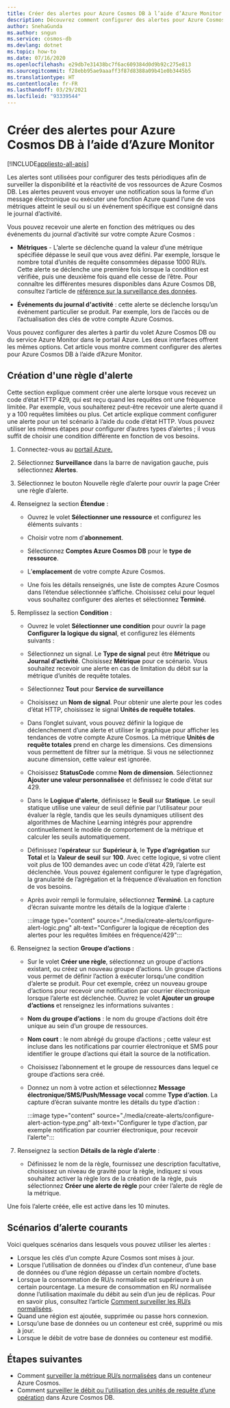 ```yaml
---
title: Créer des alertes pour Azure Cosmos DB à l’aide d’Azure Monitor
description: Découvrez comment configurer des alertes pour Azure Cosmos DB à l’aide d’Azure Monitor.
author: SnehaGunda
ms.author: sngun
ms.service: cosmos-db
ms.devlang: dotnet
ms.topic: how-to
ms.date: 07/16/2020
ms.openlocfilehash: e29db7e31438bc7f6ac609384d0d9b92c275e813
ms.sourcegitcommit: f28ebb95ae9aaaff3f87d8388a09b41e0b3445b5
ms.translationtype: HT
ms.contentlocale: fr-FR
ms.lasthandoff: 03/29/2021
ms.locfileid: "93339544"
---
```

# <a name="create-alerts-for-azure-cosmos-db-using-azure-monitor"></a>Créer des alertes pour Azure Cosmos DB à l’aide d’Azure Monitor
[!INCLUDE[appliesto-all-apis](includes/appliesto-all-apis.md)]

Les alertes sont utilisées pour configurer des tests périodiques afin de surveiller la disponibilité et la réactivité de vos ressources de Azure Cosmos DB. Les alertes peuvent vous envoyer une notification sous la forme d’un message électronique ou exécuter une fonction Azure quand l’une de vos métriques atteint le seuil ou si un événement spécifique est consigné dans le journal d’activité.

Vous pouvez recevoir une alerte en fonction des métriques ou des événements du journal d’activité sur votre compte Azure Cosmos :

* **Métriques** - L’alerte se déclenche quand la valeur d’une métrique spécifiée dépasse le seuil que vous avez défini. Par exemple, lorsque le nombre total d’unités de requête consommées dépasse 1000 RU/s. Cette alerte se déclenche une première fois lorsque la condition est vérifiée, puis une deuxième fois quand elle cesse de l’être. Pour connaître les différentes mesures disponibles dans Azure Cosmos DB, consultez l’article de [référence sur la surveillance des données](monitor-cosmos-db-reference.md#metrics).

* **Événements du journal d'activité** : cette alerte se déclenche lorsqu’un événement particulier se produit. Par exemple, lors de l’accès ou de l’actualisation des clés de votre compte Azure Cosmos.

Vous pouvez configurer des alertes à partir du volet Azure Cosmos DB ou du service Azure Monitor dans le portail Azure. Les deux interfaces offrent les mêmes options. Cet article vous montre comment configurer des alertes pour Azure Cosmos DB à l’aide d’Azure Monitor.

## <a name="create-an-alert-rule"></a>Création d'une règle d'alerte

Cette section explique comment créer une alerte lorsque vous recevez un code d’état HTTP 429, qui est reçu quand les requêtes ont une fréquence limitée. Par exemple, vous souhaiterez peut-être recevoir une alerte quand il y a 100 requêtes limitées ou plus. Cet article explique comment configurer une alerte pour un tel scénario à l’aide du code d’état HTTP. Vous pouvez utiliser les mêmes étapes pour configurer d’autres types d’alertes ; il vous suffit de choisir une condition différente en fonction de vos besoins.

1. Connectez-vous au [portail Azure.](https://portal.azure.com/)

1. Sélectionnez **Surveillance** dans la barre de navigation gauche, puis sélectionnez **Alertes**.

1. Sélectionnez le bouton Nouvelle règle d’alerte pour ouvrir la page Créer une règle d’alerte.  

1. Renseignez la section **Étendue** :

   * Ouvrez le volet **Sélectionner une ressource** et configurez les éléments suivants :

   * Choisir votre nom d’**abonnement**.

   * Sélectionnez **Comptes Azure Cosmos DB** pour le **type de ressource**.

   * L’**emplacement** de votre compte Azure Cosmos.

   * Une fois les détails renseignés, une liste de comptes Azure Cosmos dans l’étendue sélectionnée s’affiche. Choisissez celui pour lequel vous souhaitez configurer des alertes et sélectionnez **Terminé**.

1. Remplissez la section **Condition** :

   * Ouvrez le volet **Sélectionner une condition** pour ouvrir la page **Configurer la logique du signal**, et configurez les éléments suivants :

   * Sélectionnez un signal. Le **Type de signal** peut être **Métrique** ou **Journal d’activité**. Choisissez **Métrique** pour ce scénario. Vous souhaitez recevoir une alerte en cas de limitation du débit sur la métrique d’unités de requête totales.

   * Sélectionnez **Tout** pour **Service de surveillance**

   * Choisissez un **Nom de signal**. Pour obtenir une alerte pour les codes d’état HTTP, choisissez le signal **Unités de requête totales**.

   * Dans l’onglet suivant, vous pouvez définir la logique de déclenchement d’une alerte et utiliser le graphique pour afficher les tendances de votre compte Azure Cosmos. La métrique **Unités de requête totales** prend en charge les dimensions. Ces dimensions vous permettent de filtrer sur la métrique. Si vous ne sélectionnez aucune dimension, cette valeur est ignorée.

   * Choisissez **StatusCode** comme **Nom de dimension**. Sélectionnez **Ajouter une valeur personnalisée** et définissez le code d’état sur 429.

   * Dans le **Logique d'alerte**, définissez le **Seuil** sur **Statique**. Le seuil statique utilise une valeur de seuil définie par l’utilisateur pour évaluer la règle, tandis que les seuils dynamiques utilisent des algorithmes de Machine Learning intégrés pour apprendre continuellement le modèle de comportement de la métrique et calculer les seuils automatiquement.

   * Définissez l’**opérateur** sur **Supérieur à**, le **Type d’agrégation** sur **Total** et la **Valeur de seuil** sur **100**. Avec cette logique, si votre client voit plus de 100 demandes avec un code d’état 429, l’alerte est déclenchée. Vous pouvez également configurer le type d’agrégation, la granularité de l’agrégation et la fréquence d’évaluation en fonction de vos besoins.

   * Après avoir rempli le formulaire, sélectionnez **Terminé**. La capture d’écran suivante montre les détails de la logique d’alerte :

     :::image type="content" source="./media/create-alerts/configure-alert-logic.png" alt-text="Configurer la logique de réception des alertes pour les requêtes limitées en fréquence/429":::

1. Renseignez la section **Groupe d’actions** :

   * Sur le volet **Créer une règle**, sélectionnez un groupe d'actions existant, ou créez un nouveau groupe d’actions. Un groupe d’actions vous permet de définir l’action à exécuter lorsqu’une condition d’alerte se produit. Pour cet exemple, créez un nouveau groupe d’actions pour recevoir une notification par courrier électronique lorsque l’alerte est déclenchée. Ouvrez le volet **Ajouter un groupe d’actions** et renseignez les informations suivantes :

   * **Nom du groupe d’actions** : le nom du groupe d’actions doit être unique au sein d’un groupe de ressources.

   * **Nom court** : le nom abrégé du groupe d’actions ; cette valeur est incluse dans les notifications par courrier électronique et SMS pour identifier le groupe d’actions qui était la source de la notification.

   * Choisissez l’abonnement et le groupe de ressources dans lequel ce groupe d’actions sera créé.  

   * Donnez un nom à votre action et sélectionnez **Message électronique/SMS/Push/Message vocal** comme **Type d’action**. La capture d’écran suivante montre les détails du type d’action :

     :::image type="content" source="./media/create-alerts/configure-alert-action-type.png" alt-text="Configurer le type d’action, par exemple notification par courrier électronique, pour recevoir l’alerte":::

1. Renseignez la section **Détails de la règle d’alerte** :

   * Définissez le nom de la règle, fournissez une description facultative, choisissez un niveau de gravité pour la règle, indiquez si vous souhaitez activer la règle lors de la création de la règle, puis sélectionnez **Créer une alerte de règle** pour créer l’alerte de règle de la métrique.

Une fois l’alerte créée, elle est active dans les 10 minutes.

## <a name="common-alerting-scenarios"></a>Scénarios d’alerte courants

Voici quelques scénarios dans lesquels vous pouvez utiliser les alertes :

* Lorsque les clés d’un compte Azure Cosmos sont mises à jour.
* Lorsque l’utilisation de données ou d’index d’un conteneur, d’une base de données ou d’une région dépasse un certain nombre d’octets.
* Lorsque la consommation de RU/s normalisée est supérieure à un certain pourcentage. La mesure de consommation en RU normalisée donne l’utilisation maximale du débit au sein d’un jeu de réplicas. Pour en savoir plus, consultez l’article [Comment surveiller les RU/s normalisées](monitor-normalized-request-units.md).  
* Quand une région est ajoutée, supprimée ou passe hors connexion.
* Lorsqu’une base de données ou un conteneur est créé, supprimé ou mis à jour.
* Lorsque le débit de votre base de données ou conteneur est modifié.

## <a name="next-steps"></a>Étapes suivantes

* Comment [surveiller la métrique RU/s normalisées](monitor-normalized-request-units.md) dans un conteneur Azure Cosmos.
* Comment [surveiller le débit ou l’utilisation des unités de requête d’une opération](monitor-request-unit-usage.md) dans Azure Cosmos DB.